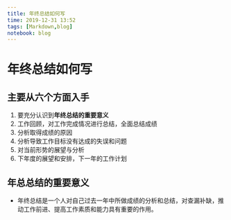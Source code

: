 ```yaml
---
title: 年终总结如何写
time: 2019-12-31 13:52
tags: [Markdown,blog]
notebook: blog
---
```


# 年终总结如何写

## 主要从六个方面入手

1. 要充分认识到**年终总结的重要意义**
2. 工作回顾，对工作完成情况进行总结，全面总结成绩
3. 分析取得成绩的原因
4. 分析导致工作目标没有达成的失误和问题
5. 对当前形势的展望与分析
6. 下年度的展望和安排，下一年的工作计划

## 年总总结的重要意义

- 年终总结是一个人对自己过去一年中所做成绩的分析和总结，对查漏补缺，推动工作前进、提高工作素质和能力具有重要的作用。


